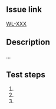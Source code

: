 ## Issue link

[WL-XXX](https://terran-one.atlassian.net/browse/WL-XXX)

## Description

...

## Test steps

1.
1.
1.
